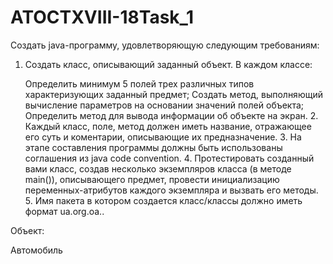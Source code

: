 # ATOCTXVIII-18Task_1


﻿Создать java-программу, удовлетворяющую следующим требованиям:

1. Создать класс, описывающий заданный объект. В каждом классе:

    Определить минимум 5 полей трех различных типов характеризующих заданный предмет;
    Создать метод, выполняющий вычисление параметров на основании значений полей объекта;
    Определить метод для вывода информации об объекте на экран.
    2. Каждый класс, поле, метод должен иметь название, отражающее его суть и коментарии, описывающие их предназначение.
    3. На этапе составления программы должны быть использованы соглашения из java code convention.
    4. Протестировать созданный вами класс, создав несколько экземпляров класса (в методе main()), описывающего предмет, провести инициализацию переменных-атрибутов каждого экземпляра и вызвать его методы.
    5. Имя пакета в котором создается класс/классы должно иметь формат ua.org.oa.<Jira Login>.

Объект:

Автомобиль
